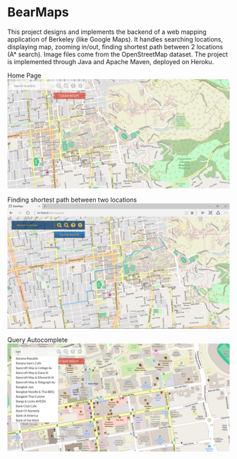 # BearMaps

This project designs and implements the backend of a web mapping application of Berkeley (like Google Maps). It handles searching locations, displaying map, zooming in/out, finding shortest path between 2 locations (A* search). Image files come from the OpenStreetMap dataset. The project is implemented through Java and Apache Maven, deployed on Heroku. 

Home Page
![Home Page](Capture.PNG)

Finding shortest path between two locations
![Finding shortest path between two locations](findShortestPath.png)

Query Autocomplete
![Query Autocomplete](queryAutocomplete.png)
